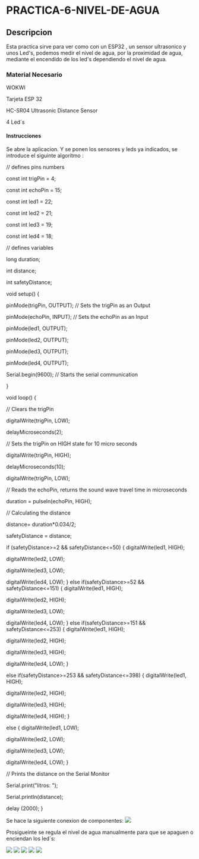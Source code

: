 # PRACTICA-6-NIVEL-DE-AGUA
## Descripcion

Esta practica sirve para ver como con un ESP32 , un sensor ultrasonico y unos Led's, podemos medir el nivel de agua, por la proximidad de agua, mediante el encendido de los led's dependiendo el nivel de agua.

### Material Necesario 

WOKWI

Tarjeta ESP 32

HC-SR04 Ultrasonic Distance Sensor

4 Led´s

#### Instrucciones 

Se abre la aplicacion.
Y se ponen los sensores y leds ya indicados,  se introduce el siguinte algoritmo :

// defines pins numbers

const int trigPin = 4;

const int echoPin = 15;

const int led1 = 22;

const int led2 = 21;

const int led3 = 19;

const int led4 = 18;

// defines variables

long duration;

int distance;

int safetyDistance;


void setup() {

pinMode(trigPin, OUTPUT); // Sets the trigPin as an Output

pinMode(echoPin, INPUT); // Sets the echoPin as an Input

pinMode(led1, OUTPUT);

pinMode(led2, OUTPUT);

pinMode(led3, OUTPUT);

pinMode(led4, OUTPUT);

Serial.begin(9600); // Starts the serial communication

}


void loop() {

// Clears the trigPin

digitalWrite(trigPin, LOW);

delayMicroseconds(2);

// Sets the trigPin on HIGH state for 10 micro seconds

digitalWrite(trigPin, HIGH);

delayMicroseconds(10);

digitalWrite(trigPin, LOW);

// Reads the echoPin, returns the sound wave travel time in microseconds

duration = pulseIn(echoPin, HIGH);

// Calculating the distance

distance= duration*0.034/2;

safetyDistance = distance;

if (safetyDistance>=2 && safetyDistance<=50)
{
  digitalWrite(led1, HIGH);
  
  digitalWrite(led2, LOW);
  
  digitalWrite(led3, LOW);
  
  digitalWrite(led4, LOW);
}
else if(safetyDistance>=52 && safetyDistance<=151) 
{
  digitalWrite(led1, HIGH);
  
  digitalWrite(led2, HIGH);
  
  digitalWrite(led3, LOW);
  
  digitalWrite(led4, LOW);
}
else if(safetyDistance>=151 && safetyDistance<=253) 
{
  digitalWrite(led1, HIGH);
  
  digitalWrite(led2, HIGH);
  
  digitalWrite(led3, HIGH);
  
  digitalWrite(led4, LOW);
}

else if(safetyDistance>=253 && safetyDistance<=398) 
{
  digitalWrite(led1, HIGH);
  
  digitalWrite(led2, HIGH);
  
  digitalWrite(led3, HIGH);
  
  digitalWrite(led4, HIGH);
}

else
{
 digitalWrite(led1,  LOW);
 
  digitalWrite(led2, LOW);
  
  digitalWrite(led3, LOW);
  
  digitalWrite(led4, LOW);
}

// Prints the distance on the Serial Monitor

Serial.print("litros: ");

Serial.println(distance);

delay (2000);
}

Se hace la siguiente conexion de componentes:
![](https://github.com/ArmandoGl98/PRACTICA-6-NIVEL-DE-AGUA/blob/main/Captura%20de%20pantalla%202024-01-22%20210756.png)

Prosigueinte se regula el nivel de agua manualmente para que se apaguen o enciendan los led´s:

![](https://github.com/ArmandoGl98/PRACTICA-6-NIVEL-DE-AGUA/blob/main/Captura%20de%20pantalla%202024-01-22%20210818.png) ![](https://github.com/ArmandoGl98/PRACTICA-6-NIVEL-DE-AGUA/blob/main/Captura%20de%20pantalla%202024-01-22%20210831.png) ![](https://github.com/ArmandoGl98/PRACTICA-6-NIVEL-DE-AGUA/blob/main/Captura%20de%20pantalla%202024-01-22%20210831.png) ![](https://github.com/ArmandoGl98/PRACTICA-6-NIVEL-DE-AGUA/blob/main/Captura%20de%20pantalla%202024-01-22%20210843.png) ![](https://github.com/ArmandoGl98/PRACTICA-6-NIVEL-DE-AGUA/blob/main/Captura%20de%20pantalla%202024-01-22%20210855.png)
